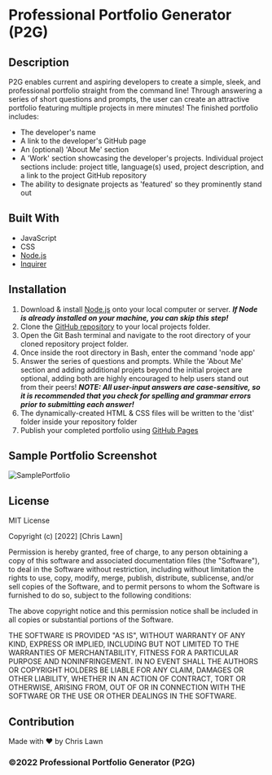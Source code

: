 # Professional Portfolio Generator (P2G)

## Description

P2G enables current and aspiring developers to create a simple, sleek, and professional portfolio straight from the command line! Through answering a series of short questions and prompts, the user can create an attractive portfolio featuring multiple projects in mere minutes!  The finished portfolio includes:
* The developer's name
* A link to the developer's GitHub page
* An (optional) 'About Me' section
* A 'Work' section showcasing the developer's projects. Individual project sections include: project title, language(s) used, project description, and a link to the project GitHub repository
* The ability to designate projects as 'featured' so they prominently stand out

## Built With

* JavaScript
* CSS
* [Node.js](https://nodejs.org/en/)
* [Inquirer](https://www.npmjs.com/package/inquirer)

## Installation

1. Download & install [Node.js](https://nodejs.org/en/download/) onto your local computer or server.
***If Node is already installed on your machine, you can skip this step!***
2. Clone the [GitHub repository](https://github.com/ChristopherLawn/portfolio-generator) to your local projects folder.
3. Open the Git Bash terminal and navigate to the root directory of your cloned repository project folder.
4. Once inside the root directory in Bash, enter the command 'node app'
5. Answer the series of questions and prompts.  While the 'About Me' section and adding additional projets beyond the initial project are optional, adding both are highly encouraged to help users stand out from their peers!
***NOTE: All user-input answers are case-sensitive, so it is recommended that you check for spelling and grammar errors prior to submitting each answer!*** 
6. The dynamically-created HTML & CSS files will be written to the 'dist' folder inside your repository folder
7. Publish your completed portfolio using [GitHub Pages](https://docs.github.com/en/pages/getting-started-with-github-pages/creating-a-github-pages-site)

## Sample Portfolio Screenshot
![SamplePortfolio](https://user-images.githubusercontent.com/91863054/148178689-acf3a48a-e15e-414d-b23c-b5131fdf91ce.PNG)

## License

MIT License

Copyright (c) [2022] [Chris Lawn]

Permission is hereby granted, free of charge, to any person obtaining a copy
of this software and associated documentation files (the "Software"), to deal
in the Software without restriction, including without limitation the rights
to use, copy, modify, merge, publish, distribute, sublicense, and/or sell
copies of the Software, and to permit persons to whom the Software is
furnished to do so, subject to the following conditions:

The above copyright notice and this permission notice shall be included in all
copies or substantial portions of the Software.

THE SOFTWARE IS PROVIDED "AS IS", WITHOUT WARRANTY OF ANY KIND, EXPRESS OR
IMPLIED, INCLUDING BUT NOT LIMITED TO THE WARRANTIES OF MERCHANTABILITY,
FITNESS FOR A PARTICULAR PURPOSE AND NONINFRINGEMENT. IN NO EVENT SHALL THE
AUTHORS OR COPYRIGHT HOLDERS BE LIABLE FOR ANY CLAIM, DAMAGES OR OTHER
LIABILITY, WHETHER IN AN ACTION OF CONTRACT, TORT OR OTHERWISE, ARISING FROM,
OUT OF OR IN CONNECTION WITH THE SOFTWARE OR THE USE OR OTHER DEALINGS IN THE
SOFTWARE.

## Contribution
Made with ❤️ by Chris Lawn

### ©️2022 Professional Portfolio Generator (P2G)
